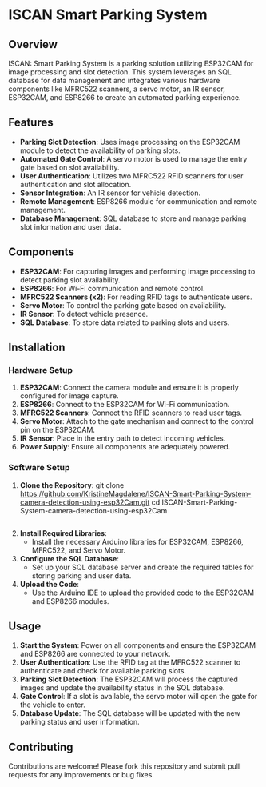 # ISCAN Smart Parking System

## Overview
ISCAN: Smart Parking System is a parking solution utilizing ESP32CAM for image processing and slot detection. This system leverages an SQL database for data management and integrates various hardware components like MFRC522 scanners, a servo motor, an IR sensor, ESP32CAM, and ESP8266 to create an automated parking experience.

## Features
- **Parking Slot Detection**: Uses image processing on the ESP32CAM module to detect the availability of parking slots.
- **Automated Gate Control**: A servo motor is used to manage the entry gate based on slot availability.
- **User Authentication**: Utilizes two MFRC522 RFID scanners for user authentication and slot allocation.
- **Sensor Integration**: An IR sensor for vehicle detection.
- **Remote Management**: ESP8266 module for communication and remote management.
- **Database Management**: SQL database to store and manage parking slot information and user data.

## Components
- **ESP32CAM**: For capturing images and performing image processing to detect parking slot availability.
- **ESP8266**: For Wi-Fi communication and remote control.
- **MFRC522 Scanners (x2)**: For reading RFID tags to authenticate users.
- **Servo Motor**: To control the parking gate based on availability.
- **IR Sensor**: To detect vehicle presence.
- **SQL Database**: To store data related to parking slots and users.

## Installation

### Hardware Setup
1. **ESP32CAM**: Connect the camera module and ensure it is properly configured for image capture.
2. **ESP8266**: Connect to the ESP32CAM for Wi-Fi communication.
3. **MFRC522 Scanners**: Connect the RFID scanners to read user tags.
4. **Servo Motor**: Attach to the gate mechanism and connect to the control pin on the ESP32CAM.
5. **IR Sensor**: Place in the entry path to detect incoming vehicles.
6. **Power Supply**: Ensure all components are adequately powered.

### Software Setup
1. **Clone the Repository**:
git clone https://github.com/KristineMagdalene/ISCAN-Smart-Parking-System-camera-detection-using-esp32Cam.git
    cd ISCAN-Smart-Parking-System-camera-detection-using-esp32Cam
    ```
2. **Install Required Libraries**:
    - Install the necessary Arduino libraries for ESP32CAM, ESP8266, MFRC522, and Servo Motor.
3. **Configure the SQL Database**:
    - Set up your SQL database server and create the required tables for storing parking and user data.
4. **Upload the Code**:
    - Use the Arduino IDE to upload the provided code to the ESP32CAM and ESP8266 modules.

## Usage
1. **Start the System**: Power on all components and ensure the ESP32CAM and ESP8266 are connected to your network.
2. **User Authentication**: Use the RFID tag at the MFRC522 scanner to authenticate and check for available parking slots.
3. **Parking Slot Detection**: The ESP32CAM will process the captured images and update the availability status in the SQL database.
4. **Gate Control**: If a slot is available, the servo motor will open the gate for the vehicle to enter.
5. **Database Update**: The SQL database will be updated with the new parking status and user information.

## Contributing
Contributions are welcome! Please fork this repository and submit pull requests for any improvements or bug fixes.

